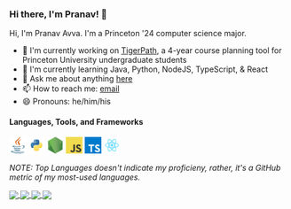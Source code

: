 ### Hi there, I'm Pranav! 👋

<!--
**pranavavva/pranavavva** is a ✨ _special_ ✨ repository because its `README.md` (this file) appears on your GitHub profile.

Here are some ideas to get you started:

- 🔭 I’m currently working on ...
- 🌱 I’m currently learning ...
- 👯 I’m looking to collaborate on ...
- 🤔 I’m looking for help with ...
- 💬 Ask me about ...
- 📫 How to reach me: ...
- 😄 Pronouns: ...
- ⚡ Fun fact: ...
-->

Hi, I'm Pranav Avva. I'm a Princeton '24 computer science major.

- 🔭 I'm currently working on [TigerPath](https://tigerpath.io), a 4-year course planning tool for Princeton University undergraduate students
- 🌱 I'm currently learning Java, Python, NodeJS, TypeScript, & React
- 💬 Ask me about anything [here](https://github.com/pranavavva/pranavavva/issues)
- 📫 How to reach me: [email](mailto:pranav.avva@gmail.com)
- 😄 Pronouns: he/him/his

#### Languages, Tools, and Frameworks

<div style="display: inline-block;"><img height="30" src="https://raw.githubusercontent.com/github/explore/80688e429a7d4ef2fca1e82350fe8e3517d3494d/topics/java/java.png"></div>
<div style="display: inline-block;"><img height="30" src="https://raw.githubusercontent.com/github/explore/80688e429a7d4ef2fca1e82350fe8e3517d3494d/topics/python/python.png"></div>
<div style="display: inline-block;"><img height="30" src="https://raw.githubusercontent.com/github/explore/80688e429a7d4ef2fca1e82350fe8e3517d3494d/topics/nodejs/nodejs.png"></div>
<div style="display: inline-block;"><img height="30" src="https://raw.githubusercontent.com/github/explore/80688e429a7d4ef2fca1e82350fe8e3517d3494d/topics/javascript/javascript.png"></div>
<div style="display: inline-block;"><img height="30" src="https://raw.githubusercontent.com/github/explore/80688e429a7d4ef2fca1e82350fe8e3517d3494d/topics/typescript/typescript.png"></div>
<div style="display: inline-block;"><img height="30" src="https://raw.githubusercontent.com/github/explore/80688e429a7d4ef2fca1e82350fe8e3517d3494d/topics/react/react.png"></div>

<i>NOTE: Top Languages doesn't indicate my proficieny, rather, it's a GitHub metric of my most-used languages.</i>


<a href="https://github.com/anuraghazra/github-readme-stats">
  <img align="center" src="https://github-readme-stats.vercel.app/api/top-langs/?username=pranavavva&theme=radical&hide=Dockerfile,Ruby" />
</a>
<a href="https://github.com/anuraghazra/github-readme-stats">
  <img align="center" src="https://github-readme-stats.vercel.app/api?username=pranavavva&show_icons=true&theme=radical" />
</a>
<a href="https://github.com/FTCLib/FTCLib">
  <img align="center" src="https://github-readme-stats.vercel.app/api/pin/?username=FTCLib&repo=FTCLib&theme=radical" />
</a>
<a href="https://github.com/pranavavva/java-tac-toe">
  <img align="center" src="https://github-readme-stats.vercel.app/api/pin/?username=pranavavva&repo=java-tac-toe&theme=radical" />
</a>
